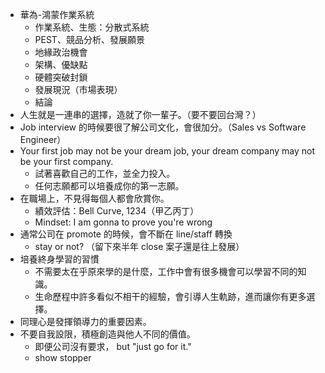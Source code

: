 * 華為-鴻蒙作業系統
	* 作業系統、生態：分散式系統
	* PEST、競品分析、發展願景
	* 地緣政治機會
	* 架構、優缺點
	* 硬體突破封鎖
	* 發展現況（市場表現）
	* 結論
* 人生就是一連串的選擇，造就了你一輩子。（要不要回台灣？）
* Job interview 的時候要很了解公司文化，會很加分。（Sales vs Software Engineer）
* Your first job may not be your dream job, your dream company may not be your first company.
	* 試著喜歡自己的工作，並全力投入。
	* 任何志願都可以培養成你的第一志願。
* 在職場上，不見得每個人都會欣賞你。
	* 績效評估：Bell Curve, 1234（甲乙丙丁）
	* Mindset: I am gonna to prove you're wrong
* 通常公司在 promote 的時候，會不斷在 line/staff 轉換
	* stay or not? （留下來半年 close 案子還是往上發展）
* 培養終身學習的習慣
	* 不需要太在乎原來學的是什麼，工作中會有很多機會可以學習不同的知識。
	* 生命歷程中許多看似不相干的經驗，會引導人生軌跡，進而讓你有更多選擇。
* 同理心是發揮領導力的重要因素。
* 不要自我設限，積極創造與他人不同的價值。
	* 即便公司沒有要求， but "just go for it."
	* show stopper 